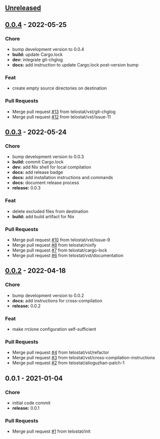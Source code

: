<a name="unreleased"></a>
## [Unreleased]


<a name="0.0.4"></a>
## [0.0.4] - 2022-05-25
### Chore
- bump development version to 0.0.4
- **build:** update Cargo.lock
- **dev:** integrate git-chglog
- **docs:** add instruction to update Cargo.lock post-version bump

### Feat
- create empty source directories on destination

### Pull Requests
- Merge pull request [#13](https://github.com/telostat/rrclone/issues/13) from telostat/vst/git-chglog
- Merge pull request [#12](https://github.com/telostat/rrclone/issues/12) from telostat/vst/issue-11


<a name="0.0.3"></a>
## [0.0.3] - 2022-05-24
### Chore
- bump development version to 0.0.3
- **build:** commit Cargo.lock
- **dev:** add Nix shell for local compilation
- **docs:** add release badge
- **docs:** add installation instructions and commands
- **docs:** document release process
- **release:** 0.0.3

### Feat
- delete excluded files from destination
- **build:** add build artifact for Nix

### Pull Requests
- Merge pull request [#10](https://github.com/telostat/rrclone/issues/10) from telostat/vst/issue-9
- Merge pull request [#8](https://github.com/telostat/rrclone/issues/8) from telostat/nixify
- Merge pull request [#7](https://github.com/telostat/rrclone/issues/7) from telostat/cargo-lock
- Merge pull request [#6](https://github.com/telostat/rrclone/issues/6) from telostat/vst/documentation


<a name="0.0.2"></a>
## [0.0.2] - 2022-04-18
### Chore
- bump development version to 0.0.2
- **docs:** add instructions for cross-compilation
- **release:** 0.0.2

### Feat
- make rrclone configuration self-sufficient

### Pull Requests
- Merge pull request [#4](https://github.com/telostat/rrclone/issues/4) from telostat/vst/refactor
- Merge pull request [#3](https://github.com/telostat/rrclone/issues/3) from telostat/vst/cross-compilation-instructions
- Merge pull request [#2](https://github.com/telostat/rrclone/issues/2) from telostat/alioguzhan-patch-1


<a name="0.0.1"></a>
## 0.0.1 - 2021-01-04
### Chore
- initial code commit
- **release:** 0.0.1

### Pull Requests
- Merge pull request [#1](https://github.com/telostat/rrclone/issues/1) from telostat/init


[Unreleased]: https://github.com/telostat/rrclone/compare/0.0.4...HEAD
[0.0.4]: https://github.com/telostat/rrclone/compare/0.0.3...0.0.4
[0.0.3]: https://github.com/telostat/rrclone/compare/0.0.2...0.0.3
[0.0.2]: https://github.com/telostat/rrclone/compare/0.0.1...0.0.2
